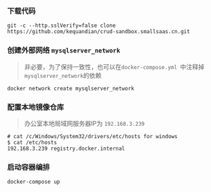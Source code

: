 ### 下载代码 
```
git -c --http.sslVerify=false clone https://github.com/kequandian/crud-sandbox.smallsaas.cn.git
```

### 创建外部网络 `mysqlserver_network`
> 非必要，为了保持一致性，也可以在`docker-compose.yml `中注释掉`mysqlserver_network`的依赖

```
docker network create mysqlserver_network
```

### 配置本地镜像仓库
> 办公室本地局域网服务器IP为 `192.168.3.239`

```
# cat /c/Windows/System32/drivers/etc/hosts for windows
$ cat /etc/hosts  
192.168.3.239 registry.docker.internal
```

### 启动容器编排
```
docker-compose up
```
